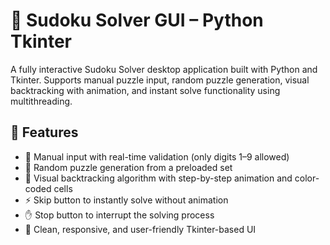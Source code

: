 # 🧩 Sudoku Solver GUI – Python Tkinter

A fully interactive Sudoku Solver desktop application built with Python and Tkinter. Supports manual puzzle input, random puzzle generation, visual backtracking with animation, and instant solve functionality using multithreading.

## 🚀 Features

- 🔢 Manual input with real-time validation (only digits 1–9 allowed)
- 🎲 Random puzzle generation from a preloaded set
- 🧠 Visual backtracking algorithm with step-by-step animation and color-coded cells
- ⚡ Skip button to instantly solve without animation
- ✋ Stop button to interrupt the solving process
- 🎨 Clean, responsive, and user-friendly Tkinter-based UI
